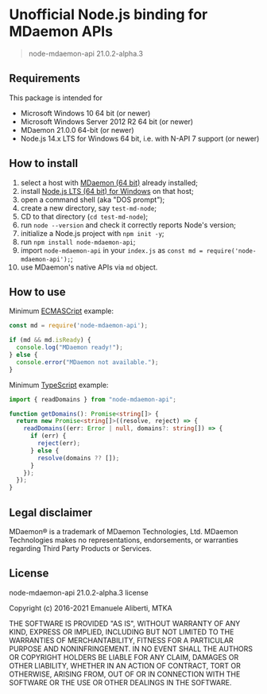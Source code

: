 # Unofficial Node.js binding for MDaemon APIs

> node-mdaemon-api 21.0.2-alpha.3

## Requirements

This package is intended for

- Microsoft Windows 10 64 bit (or newer)
- Microsoft Windows Server 2012 R2 64 bit (or newer)
- MDaemon 21.0.0 64-bit (or newer)
- Node.js 14.x LTS for Windows 64 bit, i.e. with N-API 7 support (or newer)

## How to install

1. select a host with [MDaemon (64 bit)](https://www.altn.com/Products/MDaemon-Email-Server-Windows/)
   already installed;
2. install [Node.js LTS (64 bit) for Windows](https://nodejs.org/en/download/)
   on that host;
3. open a command shell (aka "DOS prompt");
4. create a new directory, say `test-md-node`;
5. CD to that directory (`cd test-md-node`);
6. run `node --version` and check it correctly reports Node's version;
7. initialize a Node.js project with `npm init -y`;
8. run `npm install node-mdaemon-api`;
9. import `node-mdaemon-api` in your `index.js` as `const md = require('node-mdaemon-api');`;
10. use MDaemon's native APIs via `md` object.

## How to use

Minimum [ECMASCript](https://www.ecma-international.org/publications-and-standards/standards/ecma-262/)
example:

```javascript
const md = require('node-mdaemon-api');

if (md && md.isReady) {
  console.log("MDaemon ready!");
} else {
  console.error("MDaemon not available.");
}
```

Minimum [TypeScript](https://www.typescriptlang.org/docs/) example:

```typescript
import { readDomains } from "node-mdaemon-api";

function getDomains(): Promise<string[]> {
  return new Promise<string[]>((resolve, reject) => {
    readDomains((err: Error | null, domains?: string[]) => {
      if (err) {
        reject(err);
      } else {
        resolve(domains ?? []);
      }
    });
  });
}
```

## Legal disclaimer

MDaemon® is a trademark of MDaemon Technologies, Ltd. MDaemon
Technologies makes no representations, endorsements, or warranties
regarding Third Party Products or Services.

## License

node-mdaemon-api 21.0.2-alpha.3 license

Copyright (c) 2016-2021 Emanuele Aliberti, MTKA

THE SOFTWARE IS PROVIDED "AS IS", WITHOUT WARRANTY OF ANY KIND, EXPRESS OR
IMPLIED, INCLUDING BUT NOT LIMITED TO THE WARRANTIES OF MERCHANTABILITY,
FITNESS FOR A PARTICULAR PURPOSE AND NONINFRINGEMENT. IN NO EVENT SHALL THE
AUTHORS OR COPYRIGHT HOLDERS BE LIABLE FOR ANY CLAIM, DAMAGES OR OTHER
LIABILITY, WHETHER IN AN ACTION OF CONTRACT, TORT OR OTHERWISE, ARISING FROM,
OUT OF OR IN CONNECTION WITH THE SOFTWARE OR THE USE OR OTHER DEALINGS IN
THE SOFTWARE.
